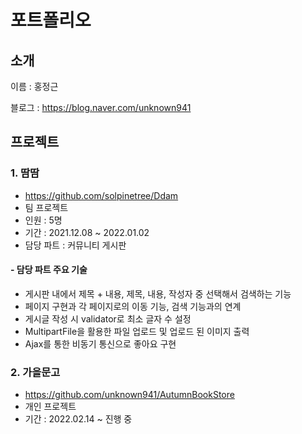 # 포트폴리오
## 소개
이름 : 홍정근

블로그 : https://blog.naver.com/unknown941
## 프로젝트
### 1. 땀땀
- https://github.com/solpinetree/Ddam
- 팀 프로젝트
- 인원 : 5명
- 기간 : 2021.12.08 ~ 2022.01.02
- 담당 파트 : 커뮤니티 게시판
#### - 담당 파트 주요 기술
- 게시판 내에서 제목 + 내용, 제목, 내용, 작성자 중 선택해서 검색하는 기능
- 페이지 구현과 각 페이지로의 이동 기능, 검색 기능과의 연계
- 게시글 작성 시 validator로 최소 글자 수 설정
- MultipartFile을 활용한 파일 업로드 및 업로드 된 이미지 출력
- Ajax를 통한 비동기 통신으로 좋아요 구현
### 2. 가을문고
- https://github.com/unknown941/AutumnBookStore
- 개인 프로젝트
- 기간 : 2022.02.14 ~ 진행 중
